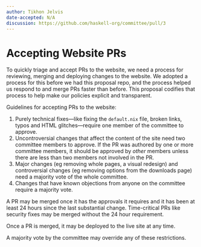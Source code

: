 ```yaml
---
author: Tikhon Jelvis
date-accepted: N/A
discussion: https://github.com/haskell-org/committee/pull/3
---
```


# Accepting Website PRs

To quickly triage and accept PRs to the website, we need a process for reviewing, merging and deploying changes to the website. We adopted a process for this before we had this proposal repo, and the process helped us respond to and merge PRs faster than before. This proposal codifies that process to help make our policies explicit and transparent.

Guidelines for accepting PRs to the website:

  1. Purely technical fixes—like fixing the `default.nix` file, broken links, typos and HTML glitches—require one member of the committee to approve.
  2. Uncontroversial changes that affect the content of the site need two committee members to approve. If the PR was authored by one or more committee members, it should be approved by *other* members unless there are less than two members not involved in the PR.
  3. Major changes (eg removing whole pages, a visual redesign) and controversial changes (eg removing options from the downloads page) need a majority vote of the whole committee.
  4. Changes that have known objections from anyone on the committee require a majority vote.
  
A PR may be merged once it has the approvals it requires and it has been at least 24 hours since the last substantial change. Time-critical PRs like security fixes may be merged without the 24 hour requirement.

Once a PR is merged, it may be deployed to the live site at any time.

A majority vote by the committee may override any of these restrictions.
